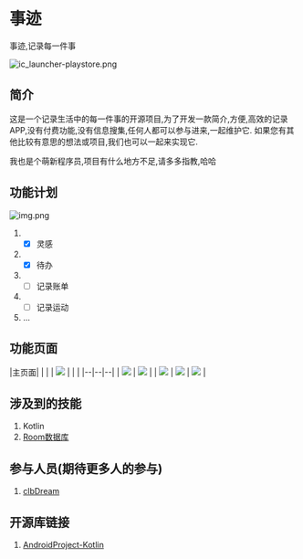 
# 事迹
事迹,记录每一件事

![ic_launcher-playstore.png](app/src/main/ic_launcher-playstore.png)

## 简介

这是一个记录生活中的每一件事的开源项目,为了开发一款简介,方便,高效的记录APP,没有付费功能,没有信息搜集,任何人都可以参与进来,一起维护它.
如果您有其他比较有意思的想法或项目,我们也可以一起来实现它.

我也是个萌新程序员,项目有什么地方不足,请多多指教,哈哈

## 功能计划

![img.png](picture/img.png)

1. - [x] 灵感
2. - [x] 待办
3. - [ ] 记录账单
4. - [ ] 记录运动
5. ...
 
## 功能页面

|主页面|  |  |
| ![](picture/Screenshot_20221023_195743.png) |  |  |
|--|--|--|
| ![](picture/Screenshot_20221023_195812.png) | ![](picture/Screenshot_20221023_195827.png) |
| ![](picture/Screenshot_20221023_195842.png) | ![](picture/Screenshot_20221023_195858.png) | ![](picture/Screenshot_20221023_195905.png) |


## 涉及到的技能

1. Kotlin
2. [Room数据库](https://developer.android.google.cn/jetpack/androidx/releases/room)

## 参与人员(期待更多人的参与)

1. [clbDream](https://github.com/clbDream)


## 开源库链接


1. [AndroidProject-Kotlin](https://github.com/getActivity/AndroidProject-Kotlin)
